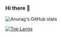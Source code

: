 ### Hi there 👋
![Anurag's GitHub stats](https://github-readme-stats.vercel.app/api?username=k0hei2025&show_icons=true&theme=tokyonight)

[![Top Langs](https://github-readme-stats.vercel.app/api/top-langs/?username=k0hei2025&layout=compact&hide=html,css,php&theme=tokyonight&show_icons=true)](https://github.com/anuraghazra/github-readme-stats)

<!-- 
[![Top Langs](https://github-readme-stats.vercel.app/api/top-langs/?username=k0hei2025&langs_count=8&theme=tokyonight)](https://github.com/anuraghazra/github-readme-stats) -->

<!--
**k0hei2025/k0hei2025** is a ✨ _special_ ✨ repository because its `README.md` (this file) appears on your GitHub profile.

Here are some ideas to get you started:

- 🔭 I’m currently working on ...
- 🌱 I’m currently learning ...
- 👯 I’m looking to collaborate on ...
- 🤔 I’m looking for help with ...
- 💬 Ask me about ...
- 📫 How to reach me: ...
- 😄 Pronouns: ...
- ⚡ Fun fact: ...
-->
